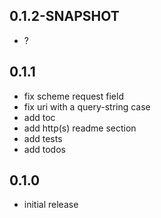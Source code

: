 
## 0.1.2-SNAPSHOT

- ?

## 0.1.1

- fix scheme request field
- fix uri with a query-string case
- add toc
- add http(s) readme section
- add tests
- add todos

## 0.1.0

- initial release
